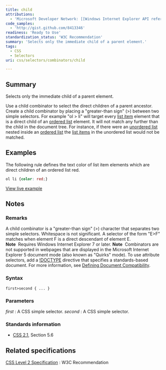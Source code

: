```yaml
---
title: child
attributions:
  - 'Microsoft Developer Network: [[Windows Internet Explorer API reference](http://msdn.microsoft.com/en-us/library/ie/aa358819%28v=vs.85%29.aspx) Article]'
code_samples:
  - 'http://gist.github.com/8413346'
readiness: 'Ready to Use'
standardization_status: 'W3C Recommendation'
summary: 'Selects only the immediate child of a parent element.'
tags:
  - CSS
  - Selectors
uri: css/selectors/combinators/child

---
```

## <span>Summary</span>

Selects only the immediate child of a parent element.

 Use a child combinator to select the direct children of a parent ancestor. Create a child combinator by placing a "greater-than sign" (\>) between two simple selectors. For example "ol \> li" will target every [list item](/html/elements/li) element that is a direct child of an [ordered list](/html/elements/ol) element. It will not match any further than the child in the document tree. For instance, if there were an [unordered list](/html/elements/ul) nested inside an [ordered list](/html/elements/ol) the [list items](/html/elements/li) in the unordered list would not be matched.

## <span>Examples</span>

The following rule defines the text color of list item elements which are direct children of an ordered list red.

``` css
ol li {color: red;}
```

[View live example](http://code.webplatform.org/gist/8413346)

## <span>Notes</span>

### <span>Remarks</span>

A child combinator is a "greater-than sign" (\>) character that separates two simple selectors. Whitespace is not significant. A selector of the form "E\>F" matches when element F is a direct descendant of element E. **Note**  Requires Windows Internet Explorer 7 or later. **Note**  Combinators are not supported in webpages that are displayed in the Microsoft Internet Explorer 5 document mode (also known as "Quirks" mode). To use attribute selectors, add a [!DOCTYPE](/html/elements/!DOCTYPE) directive that specifies a standards-based document. For more information, see [Defining Document Compatibility](http://go.microsoft.com/fwlink/p/?LinkID=125785).

### <span>Syntax</span>

`first>second { ... }`

### <span>Parameters</span>

*first*
:   A CSS simple selector.
*second*
:   A CSS simple selector.

### <span>Standards information</span>

-   [CSS 2.1](http://www.w3.org/TR/CSS21/selector.html#child-selectors), Section 5.6

## <span>Related specifications</span>

[CSS Level 2 Specification](http://www.w3.org/TR/CSS2/)
:   W3C Recommendation

